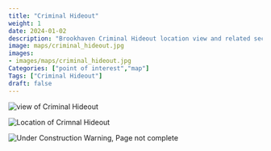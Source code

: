 ```yaml
---
title: "Criminal Hideout"
weight: 1
date: 2024-01-02
description: "Brookhaven Criminal Hideout location view and related secrets"
image: maps/criminal_hideout.jpg
images:
- images/maps/criminal_hideout.jpg
Categories: ["point of interest","map"]
Tags: ["Criminal Hideout"]
draft: false
--- 
```



<!-- ![LOC PIC]() -->

![view of Criminal Hideout](/images/maps/criminal_hideout.jpg)

![Location of Crimnal Hideout](/images/maps/criminal-hideout.png)

![Under Construction Warning, Page not complete](/images/under_construction.png)

<!-- <hr style="background-color: #28b44c" size=8>

### CaseBook Items

- [URL](/)

<hr style="background-color: #28b44c" size=8>

### Quests

- [URL](/) -->